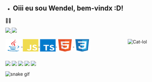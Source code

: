 
- ## Oiii eu sou Wendel, bem-vindx :D!
🏳️‍🌈
<div>
  <a href="https://github.com/Wendelsena">
  <img height="180em" src="https://github-readme-stats.vercel.app/api?username=Wendelsena&show_icons=true&theme=dracula&include_all_commits=true&count_private=true"/>
    <img height="180em" src="https://github-readme-stats.vercel.app/api/top-langs/?username=Wendelsena&layout=compact&langs_count=16&theme=dracula"/>
</div>

<div style="display: inline_block"><br>
  <img align="center" alt="Wen-Java" height="40" width="50" src="https://raw.githubusercontent.com/devicons/devicon/master/icons/java/java-original.svg">
  <img align="center" alt="Wen-Js" height="40" width="50" src="https://raw.githubusercontent.com/devicons/devicon/master/icons/javascript/javascript-plain.svg">
  <img align="center" alt="Wen-Ts" height="40" width="50" src="https://raw.githubusercontent.com/devicons/devicon/master/icons/typescript/typescript-plain.svg">
  <img align="center" alt="Wen-HTML" height="40" width="50" src="https://raw.githubusercontent.com/devicons/devicon/master/icons/html5/html5-original.svg">
  <img align="center" alt="Wen-CSS" height="40" width="50" src="https://raw.githubusercontent.com/devicons/devicon/master/icons/css3/css3-original.svg">
  <img align="right" height="120" width="120" border-radius="30" alt="Cat-lol"src="https://media4.giphy.com/media/v1.Y2lkPTc5MGI3NjExNjlmdGthbGEwZDZzYTk1b291YnJmdWlhZ3FzMDQ2MGo3cDU0MmJpcSZlcD12MV9pbnRlcm5hbF9naWZfYnlfaWQmY3Q9Zw/vFKqnCdLPNOKc/giphy.gif">
    </div>
  
  ##
 
<div> 
  <a href ="https://wa.re/P2UN74QWTDPCP1"><img src="https://img.shields.io/badge/WhatsApp-25D366?style=for-the-badge&logo=whatsapp&logoColor=white"></a>
  <a href="https://instagram.com/wen_gss" target="_blank"><img src="https://img.shields.io/badge/-Instagram-%23E4405F?style=for-the-badge&logo=instagram&logoColor=white" target="_blank"></a>
  <a href="https://www.linkedin.com/in/wendel-sena-315b05234/" target="_blank"><img src="https://img.shields.io/badge/-LinkedIn-%230077B5?style=for-the-badge&logo=linkedin&logoColor=white" target="_blank"></a> 
   <a href="https://discord.com/invite/yPxhCeqs" target="_blank"><img src="https://img.shields.io/badge/Discord-7289DA?style=for-the-badge&logo=discord&logoColor=white" target="_blank"></a> 
  <a href = "wendelsilva.profissional@gmail.com"><img src="https://img.shields.io/badge/-Gmail-%23333?style=for-the-badge&logo=gmail&logoColor=white" target="_blank"></a>
</div>

![snake gif](https://github.com/Wendelsena/Wendelsena/blob/output/github-contribution-grid-snake-dark.svg)
